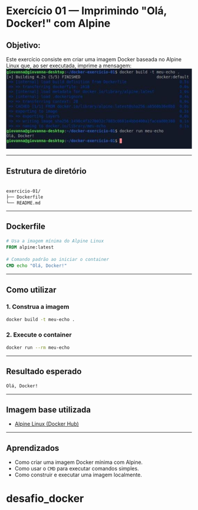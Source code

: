 # Exercício 01 — Imprimindo "Olá, Docker!" com Alpine

## Objetivo:

Este exercício consiste em criar uma imagem Docker baseada no Alpine Linux que, ao ser executada, imprime a mensagem:
![visão geral](imagem_exe01.png)


---

## Estrutura de diretório

```

exercicio-01/
├── Dockerfile
└── README.md

````

---

## Dockerfile

```Dockerfile
# Usa a imagem mínima do Alpine Linux
FROM alpine:latest

# Comando padrão ao iniciar o container
CMD echo "Olá, Docker!"
````

---

## Como utilizar

### 1. Construa a imagem

```bash
docker build -t meu-echo .
```

### 2. Execute o container

```bash
docker run --rm meu-echo
```

---

## Resultado esperado

```bash
Olá, Docker!
```

---

## Imagem base utilizada

* [Alpine Linux (Docker Hub)](https://hub.docker.com/_/alpine)

---

## Aprendizados

* Como criar uma imagem Docker mínima com Alpine.
* Como usar o `CMD` para executar comandos simples.
* Como construir e executar uma imagem localmente.
# desafio_docker
